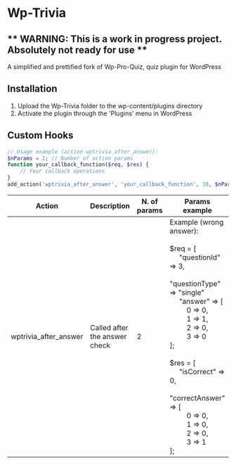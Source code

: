 # Wp-Trivia

## ** WARNING: This is a work in progress project. Absolutely not ready for use **

A simplified and prettified fork of Wp-Pro-Quiz, quiz plugin for WordPress

## Installation

1. Upload the Wp-Trivia folder to the wp-content/plugins directory
2. Activate the plugin through the 'Plugins' menu in WordPress

## Custom Hooks

```PHP
// Usage example (action wptrivia_after_answer):
$nParams = 2; // Number of action params
function your_callback_function($req, $res) {
    // Your callback operations
}
add_action('wptrivia_after_answer', 'your_callback_function', 10, $nParams);
```

Action | Description | N. of params | Params example
------------ | ------------- | ------------- | -------------
wptrivia_after_answer | Called after the answer check | 2 | Example (wrong answer): <br /> <br /> $req = [ <br /> &nbsp;&nbsp;&nbsp;&nbsp; "questionId" => 3, <br /> &nbsp;&nbsp;&nbsp;&nbsp; "questionType" => "single" <br /> &nbsp;&nbsp;&nbsp;&nbsp; "answer" => [ <br /> &nbsp;&nbsp;&nbsp;&nbsp;&nbsp;&nbsp;&nbsp;&nbsp; 0 => 0, <br /> &nbsp;&nbsp;&nbsp;&nbsp;&nbsp;&nbsp;&nbsp;&nbsp; 1 => 1, <br /> &nbsp;&nbsp;&nbsp;&nbsp;&nbsp;&nbsp;&nbsp;&nbsp; 2 => 0, <br /> &nbsp;&nbsp;&nbsp;&nbsp;&nbsp;&nbsp;&nbsp;&nbsp; 3 => 0 <br /> ]; <br /> <br /> $res = [ <br /> &nbsp;&nbsp;&nbsp;&nbsp; "isCorrect" => 0, <br /> &nbsp;&nbsp;&nbsp;&nbsp; "correctAnswer" => [ <br /> &nbsp;&nbsp;&nbsp;&nbsp;&nbsp;&nbsp;&nbsp;&nbsp; 0 => 0, <br /> &nbsp;&nbsp;&nbsp;&nbsp;&nbsp;&nbsp;&nbsp;&nbsp; 1 => 0, <br /> &nbsp;&nbsp;&nbsp;&nbsp;&nbsp;&nbsp;&nbsp;&nbsp; 2 => 0, <br /> &nbsp;&nbsp;&nbsp;&nbsp;&nbsp;&nbsp;&nbsp;&nbsp; 3 => 1 <br /> ];
